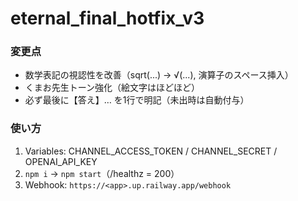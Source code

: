 # eternal_final_hotfix_v3

### 変更点
- 数学表記の視認性を改善（sqrt(...) → √(...), 演算子のスペース挿入）
- くまお先生トーン強化（絵文字はほどほど）
- 必ず最後に【答え】… を1行で明記（未出時は自動付与）

### 使い方
1) Variables: CHANNEL_ACCESS_TOKEN / CHANNEL_SECRET / OPENAI_API_KEY  
2) `npm i` → `npm start`（/healthz = 200）  
3) Webhook: `https://<app>.up.railway.app/webhook`
